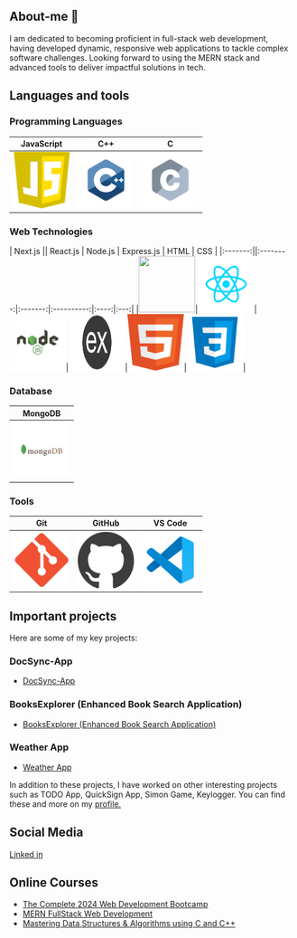 ## About-me 👋
I am dedicated to becoming proficient in full-stack web development, having developed dynamic, responsive web applications to tackle complex software challenges. Looking forward to using the MERN stack and advanced tools to deliver impactful solutions in tech.


## Languages and tools

### Programming Languages
| JavaScript | C++ | C |
|:----------:|:---:|:-:|
| <img src="js.png" alt="" width="100" height="100"> | <img src="programming languages/c++.svg" alt="" width="100" height="100">| <img src="programming languages/c.svg" alt="" width="100" height="100"> |




### Web Technologies
| Next.js || React.js | Node.js | Express.js | HTML | CSS |
|:-------:||:--------:|:-------:|:----------:|:----:|:---:|
|<img src="frameworks/nreact.svg" alt="" width="100" height="100">|<img src="frameworks/react.svg" alt="" width="100" height="100">|<img src="frameworks/nodejs.svg" alt="" width="100" height="100">|<img src="express.png" alt="" width="100" height="100">|<img src="html.png" alt="" width="100" height="100">|<img src="css.png" alt="" width="100" height="100">|


### Database
| MongoDB |
|:-------:|
|<img src="databases/mongodb.svg" alt="" width="100" height="100">|

### Tools
| Git | GitHub | VS Code | 
|:---:|:------:|:-------:|
|<img src="git.png" alt="" width="100" height="100">|<img src="github.png" alt="" width="100" height="100">|<img src="text editors/vscode.svg" alt="" width="100" height="100">|

## Important projects
Here are some of my key projects:

### DocSync-App
- [DocSync-App](https://github.com/Var2299/DocSync-App)

### BooksExplorer (Enhanced Book Search Application)
- [BooksExplorer (Enhanced Book Search Application)](https://github.com/Var2299/BooksExplorer-Enhanced-Book-Search-Application-)

### Weather App
- [Weather App](https://github.com/Var2299/React-Weather-App)

In addition to these projects, I have worked on other interesting projects such as TODO App, QuickSign App, Simon Game, Keylogger. You can find these and more on my [profile.](https://github.com/Var2299?tab=repositories)

## Social Media

[Linked in](https://www.linkedin.com/in/varun-singh-0a3a67175/)

## Online Courses
- [The Complete 2024 Web Development Bootcamp](https://www.udemy.com/course/the-complete-web-development-bootcamp/?couponCode=THANKSLEARNER24)
- [MERN  FullStack Web Development ](https://courses.30dayscoding.com/courses/MERN-full-stack-web-development-64eebdb8e4b0a14befedc15d)
- [Mastering Data Structures & Algorithms using C and C++](https://www.udemy.com/course/datastructurescncpp/?couponCode=THANKSLEARNER24)


<!--
**Var2299/Var2299** is a ✨ _special_ ✨ repository because its `README.md` (this file) appears on your GitHub profile.

Here are some ideas to get you started:

- 🔭 I’m currently working on ...
- 🌱 I’m currently learning ...
- 👯 I’m looking to collaborate on ...
- 🤔 I’m looking for help with ...
- 💬 Ask me about ...
- 📫 How to reach me: ...
- 😄 Pronouns: ...
- ⚡ Fun fact: ...
-->
